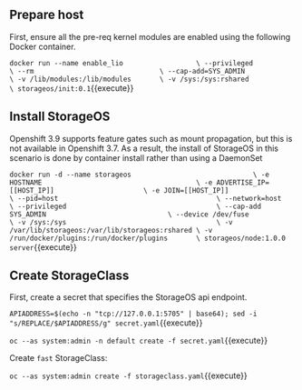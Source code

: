 ## Prepare host

First, ensure all the pre-req kernel modules are enabled using the following
Docker container.

``
docker run --name enable_lio                  \
           --privileged                       \
           --rm                               \
           --cap-add=SYS_ADMIN                \
           -v /lib/modules:/lib/modules       \
           -v /sys:/sys:rshared               \
           storageos/init:0.1
``{{execute}}

## Install StorageOS

Openshift 3.9 supports feature gates such as mount propagation, but this is not
available in Openshift 3.7. As a result, the install of StorageOS in this
scenario is done by container install rather than using a DaemonSet

``
docker run -d --name storageos                              \
           -e HOSTNAME                                      \
           -e ADVERTISE_IP=[[HOST_IP]]                      \
           -e JOIN=[[HOST_IP]]                              \
           --pid=host                                       \
           --network=host                                   \
           --privileged                                     \
           --cap-add SYS_ADMIN                              \
           --device /dev/fuse                               \
           -v /sys:/sys                                     \
           -v /var/lib/storageos:/var/lib/storageos:rshared \
           -v /run/docker/plugins:/run/docker/plugins       \
           storageos/node:1.0.0 server
``{{execute}}


## Create StorageClass

First, create a secret that specifies the StorageOS api endpoint.

`APIADDRESS=$(echo -n "tcp://127.0.0.1:5705" | base64); sed -i "s/REPLACE/$APIADDRESS/g" secret.yaml`{{execute}}

`oc --as system:admin -n default create -f secret.yaml`{{execute}}

Create `fast` StorageClass:

`oc --as system:admin create -f storageclass.yaml`{{execute}}


